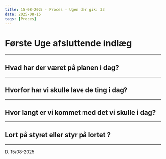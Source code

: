 ```yaml
---
title: 15-08-2025 - Proces - Ugen der gik: 33
date: 2025-08-15
tags: [Proces]
---
```


# Første Uge afsluttende indlæg

---

## Hvad har der været på planen i dag?



---

## Hvorfor har vi skulle lave de ting i dag?



---

## Hvor langt er vi kommet med det vi skulle i dag?



---

## Lort på styret eller styr på lortet ?



---

D. 15/08-2025
